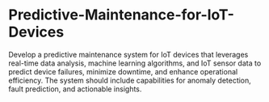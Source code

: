 # Predictive-Maintenance-for-IoT-Devices
Develop a predictive maintenance system for IoT devices that leverages real-time data analysis, machine learning algorithms, and IoT sensor data to predict device failures, minimize downtime, and enhance operational efficiency. The system should include capabilities for anomaly detection, fault prediction, and actionable insights.
